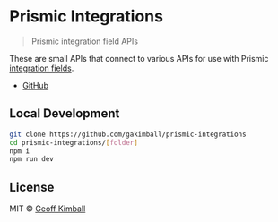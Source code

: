 # Prismic Integrations

> Prismic integration field APIs

These are small APIs that connect to various APIs for use with Prismic [integration fields](https://prismic.io/feature/integration-field).

- [GitHub](/github)

## Local Development

```bash
git clone https://github.com/gakimball/prismic-integrations
cd prismic-integrations/[folder]
npm i
npm run dev
```

## License

MIT &copy; [Geoff Kimball](https://geoffkimball.com)
